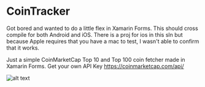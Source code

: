 # CoinTracker

Got bored and wanted to do a little flex in Xamarin Forms. This should cross compile for both Android and iOS. There is a proj for ios in this sln but because Apple requires that you have a mac to test, I wasn't able to confirm that it works. 

Just a simple CoinMarketCap Top 10 and Top 100 coin fetcher made in Xamarin Forms. Get your own API Key https://coinmarketcap.com/api/



![alt text](https://i.imgur.com/8H6kK3C.jpg)
